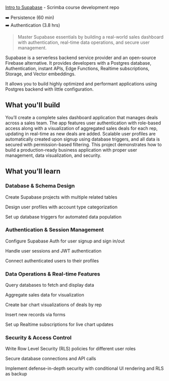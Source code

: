 [Intro to Supabase](https://scrimba.com/intro-to-supabase-c0abltfqed:toc) - Scrimba course development repo

➡️ Persistence (60 min)  
➡️ Authentication (3.8 hrs)

> Master Supabase essentials by building a real-world sales dashboard with authentication, real-time data operations, and secure user management.

Supabase is a serverless backend service provider and an open-source Firebase alternative. It provides developers with a Postgres database, Authentication, instant APIs, Edge Functions, Realtime subscriptions, Storage, and Vector embeddings.

It allows you to build highly optimized and performant applications using Postgres backend with little configuration.

<h2>What you'll build</h2>
You’ll create a complete sales dashboard application that manages deals across a sales team. The app features user authentication with role-based access along with a visualization of aggregated sales deals for each rep, updating in real-time as new deals are added. Scalable user profiles are automatically created upon signup using database triggers, and all data is secured with permission-based filtering. This project demonstrates how to build a production-ready business application with proper user management, data visualization, and security.

<h2>What you’ll learn</h2>
<h3>Database & Schema Design</h3>
Create Supabase projects with multiple related tables

Design user profiles with account type categorization

Set up database triggers for automated data population

<h3>Authentication & Session Management</h3>
Configure Supabase Auth for user signup and sign in/out

Handle user sessions and JWT authentication

Connect authenticated users to their profiles

<h3>Data Operations & Real-time Features</h3>
Query databases to fetch and display data

Aggregate sales data for visualization

Create bar chart visualizations of deals by rep

Insert new records via forms

Set up Realtime subscriptions for live chart updates

<h3>Security & Access Control</h3>
Write Row Level Security (RLS) policies for different user roles

Secure database connections and API calls

Implement defense-in-depth security with conditional UI rendering and RLS as backup
